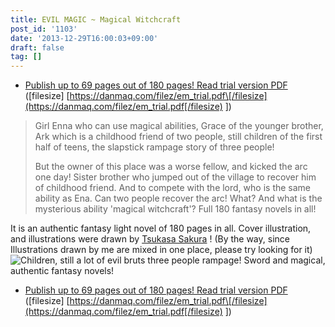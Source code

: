 ```yaml
---
title: EVIL MAGIC ~ Magical Witchcraft
post_id: '1103'
date: '2013-12-29T16:00:03+09:00'
draft: false
tag: []
---
```


*   [Publish up to 69 pages out of 180 pages! Read trial version PDF](/filez/em_trial.pdf) (\[filesize\] [https://danmaq.com/filez/em_trial.pdf\[/filesize](https://danmaq.com/filez/em_trial.pdf[/filesize) \])

> Girl Enna who can use magical abilities, Grace of the younger brother, Ark which is a childhood friend of two people, still children of the first half of teens, the slapstick rampage story of three people!
> 
> But the owner of this place was a worse fellow, and kicked the arc one day! Sister brother who jumped out of the village to recover him of childhood friend. And to compete with the lord, who is the same ability as Ena. Can two people recover the arc! What? And what is the mysterious ability 'magical witchcraft'? Full 180 fantasy novels in all!

It is an authentic fantasy light novel of 180 pages in all. Cover illustration, and illustrations were drawn by [Tsukasa Sakura](http://dungeonmania.web.fc2.com/) ! (By the way, since Illustrations drawn by me are mixed in one place, please try looking for it) ![Children, still a lot of evil bruts three people rampage! Sword and magical, authentic fantasy novels!](https://danmaq.com/wp-content/uploads/2012/11/em_POP-300x300.png)

*   [Publish up to 69 pages out of 180 pages! Read trial version PDF](/filez/em_trial.pdf) (\[filesize\] [https://danmaq.com/filez/em_trial.pdf\[/filesize](https://danmaq.com/filez/em_trial.pdf[/filesize) \])